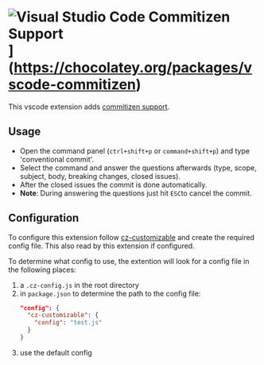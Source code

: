 # ![Visual Studio Code Commitizen Support](https://img.shields.io/chocolatey/v/vscode-commitizen.svg?label=Visual%20Studio%20Code%20Commitizen%20Support&style=for-the-badge)](https://chocolatey.org/packages/vscode-commitizen)

This vscode extension adds [commitizen support](https://github.com/commitizen).

## Usage

- Open the command panel (`ctrl+shift+p` or `command+shift+p`) and type 'conventional commit'.
- Select the command and answer the questions afterwards (type, scope, subject, body, breaking changes, closed issues).
- After the closed issues the commit is done automatically.
- **Note**: During answering the questions just hit `ESC`to cancel the commit.

## Configuration

To configure this extension follow [cz-customizable](https://github.com/leonardoanalista/cz-customizable) and
create the required config file. This also read by this extension if configured.

To determine what config to use, the extention will look for a config file in the following places:

1. a `.cz-config.js` in the root directory
2. in `package.json` to determine the path to the config file:
   ```json
   "config": {
     "cz-customizable": {
       "config": "test.js"
     }
   }
   ```
3. use the default config
